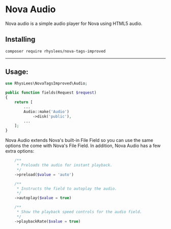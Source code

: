 # Nova Audio

Nova audio is a simple audio player for Nova using HTML5 audio.

## Installing

```bash
composer require rhyslees/nova-tags-improved
```

---

## Usage:

```php
use RhysLees\NovaTagsImproved\Audio;

public function fields(Request $request)
{
    return [
        ...
        Audio::make('Audio')
            ->disk('public'),
        ...
    ];
}
```

Nova Audio extends Nova's built-in File Field so you can use the same options the come with Nova's File Field. In addition, Nova Audio has a few extra options:

```php
    /**
     * Preloads the audio for instant playback.
     */
    ->preload($value = 'auto')

    /**
     * Instructs the field to autoplay the audio.
     */
    ->autoplay($value = true)

    /**
     * Show the playback speed controls for the audio field.
     */
    ->playbackRate($value = true)
```
